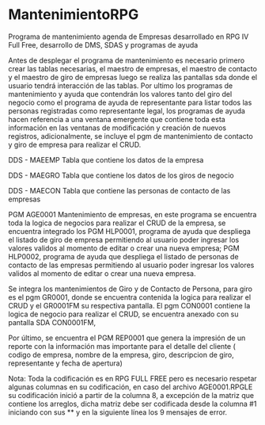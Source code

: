 # MantenimientoRPG
Programa de mantenimiento agenda de Empresas desarrollado en RPG IV Full Free, desarrollo de DMS, SDAS y programas de ayuda

Antes de desplegar el programa de mantenimiento es necesario primero crear las tablas necesarias, el maestro de empresas, el maestro de contacto y el maestro de giro de empresas
luego se realiza las pantallas sda donde el usuario tendrá interacción de las tablas. Por ultimo los programas de mantenimiento y ayuda que contendrán los valores tanto del giro del negocio como el programa de ayuda de representante para
listar todos las personas registradas como representante legal, los programas de ayuda hacen referencia a una ventana emergente que contiene toda esta información en las ventanas de modificación y creación de nuevos registros, adicionalmente, se incluye el pgm de mantenimiento de contacto y giro de empresa para realizar el CRUD.

DDS - MAEEMP 
Tabla que contiene los datos de la empresa

DDS - MAEGRO
Tabla que contiene los datos de los giros de negocio 

DDS - MAECON
Tabla que contiene las personas de contacto de las empresas

PGM AGE0001
Mantenimiento de empresas, en este programa se encuentra toda la logica de negocios para realizar el CRUD de la empresa, se encuentra integrado los PGM HLP0001, programa de ayuda que despliega el listado de giro de empresa permitiendo al usuario poder ingresar los valores validos al momento de editar o crear una nueva empresa; PGM HLP0002, programa de ayuda que despliega el listado de personas de contacto de las empresas permitiendo al usuario poder ingresar los valores validos al momento de editar o crear una nueva empresa.

Se integra los mantenimientos de Giro y de Contacto de Persona, para giro es el pgm GR0001, donde se encuentra contenida la logica para realizar el CRUD y el GR0001FM su respectiva pantalla.
El pgm CON0001 contiene la logica de negocio para realizar el CRUD, se encuentra anexado con su pantalla SDA CON0001FM,

Por último, se encuentra el PGM REP0001 que genera la impresión de un reporte con la información mas importante para el detalle del cliente ( codigo de empresa, nombre de la empresa,
giro, descripcion de giro, representante y fecha de apertura)

Nota: Toda la codificación es en RPG FULL FREE pero es necesario respetar algunas columnas en su codificación, en caso del archivo AGE0001.RPGLE su codificación inició a partir de la columna 8, a excepción de la matriz que contiene los arreglos, dicha matriz debe ser codificada desde la columna #1 iniciando con sus ** y en la siguiente línea los 9 mensajes de error.

